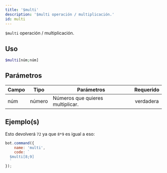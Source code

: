 ```yaml
---
title: '$multi'
description: '$multi operación / multiplicación.'
id: multi
---
```


`$multi` operación / multiplicación.

## Uso

```php
$multi[núm;núm]
```

## Parámetros

| Campo | Tipo   | Parámetros                       | Requerido |
| ----- | ------ | -------------------------------- |:---------:|
| núm   | número | Números que quieres multiplicar. | verdadera |

## Ejemplo(s)

Esto devolverá `72` ya que `8*9` es igual a eso:

```javascript
bot.command({
    name: 'multi',
    code: `
  $multi[8;9]
  `
});
```
